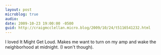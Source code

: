 ```yaml
---
layout: post
microblog: true
audio: 
date: 2009-10-23 19:00:00 -0500
guid: http://craigmcclellan.micro.blog/2009/10/24/t5116541232.html
---
```

I loved It Might Get Loud. Makes me want to turn on my amp and wake the neighborhood at midnight. (I won't though).
